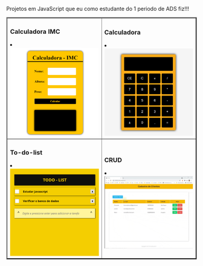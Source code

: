 Projetos em JavaScript que eu como estudante do 1 periodo de ADS fiz!!!

<table border="2">
  <tr>
    <td>
        <h3> Calculadora IMC</h3>
        <li><a href="./00-imc/"></li>        
        <a href="https://enzupain.github.io/Projetos-JavaScript/calculadora-imc/"><img src="./img/00-imc.gif" width="250px"></a>
    </td>
      <td>
      <h3> Calculadora</h3>
      <li><a href="./06-Calculadora/"></li>     
      <a href="https://enzupain.github.io/Projetos-JavaScript/calculadora-normal/"><img src="./img/06-Calculadora.gif" width="250px" ></a>
    </td>    
    
  </tr>
  

  <tr>
    <td>
      <h3> To-do-list</h3>
      <li><a href="./07-todo-List/"></li>    
      <a href="https://enzupain.github.io/Projetos-JavaScript/to-do-list/"><img src="./img/07-todo-List.gif" width="250px" ></a>
    </td>
    <td>
      <h3> CRUD</h3>
      <li><a href="./08-crud/"></li>
      <a href="https://enzupain.github.io/Projetos-JavaScript/crud-completo/"><img src="./img/08-crud.gif" width="250px" ></a>
    </td>
  </tr>
  
</table>